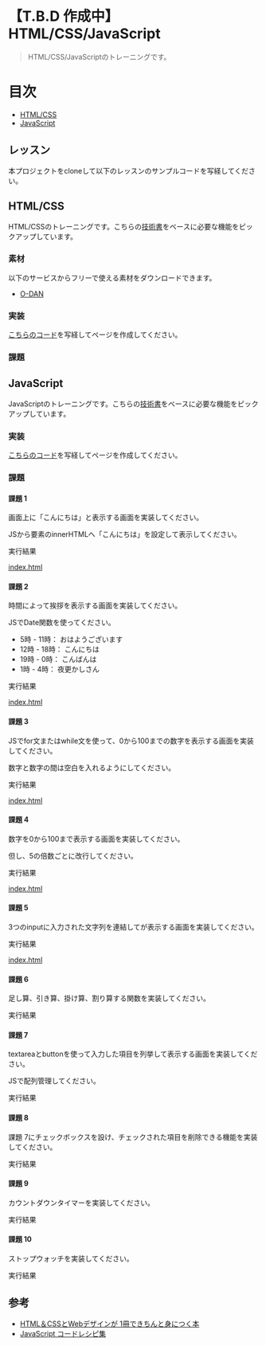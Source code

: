 # 【T.B.D 作成中】HTML/CSS/JavaScript

> HTML/CSS/JavaScriptのトレーニングです。

# 目次
- [HTML/CSS](#HTML/CSS)
- [JavaScript](#JavaScript)

## レッスン
本プロジェクトをcloneして以下のレッスンのサンプルコードを写経してください。

## HTML/CSS
HTML/CSSのトレーニングです。こちらの[技術書](https://www.amazon.co.jp/dp/B0746F9XKD/ref=dp-kindle-redirect?_encoding=UTF8&btkr=1)をベースに必要な機能をピックアップしています。

### 素材
以下のサービスからフリーで使える素材をダウンロードできます。

- [O-DAN](http://o-dan.net/ja/)

### 実装
[こちらのコード](./lesson/htmlcss/)を写経してページを作成してください。 

### 課題

## JavaScript
JavaScriptのトレーニングです。こちらの[技術書](https://www.amazon.co.jp/JavaScript-%E3%82%B3%E3%83%BC%E3%83%89%E3%83%AC%E3%82%B7%E3%83%94%E9%9B%86-%E6%A0%AA%E5%BC%8F%E4%BC%9A%E7%A4%BEICS-%E6%B1%A0%E7%94%B0%E6%B3%B0%E5%BB%B6-ebook/dp/B07N8YVCRQ)をベースに必要な機能をピックアップしています。

### 実装
[こちらのコード](./lesson/javascript/)を写経してページを作成してください。 

### 課題
#### 課題 1
画面上に「こんにちは」と表示する画面を実装してください。

JSから要素のinnerHTMLへ「こんにちは」を設定して表示してください。

実行結果

[index.html](./lesson/javascript/task/1/index.html)

#### 課題 2
時間によって挨拶を表示する画面を実装してください。

JSでDate関数を使ってください。

-  5時 - 11時： おはようございます
- 12時 - 18時： こんにちは
- 19時 - 0時：  こんばんは
-  1時 - 4時：  夜更かしさん

実行結果

[index.html](./lesson/javascript/task/2/index.html)

#### 課題 3
JSでfor文またはwhile文を使って、0から100までの数字を表示する画面を実装してください。

数字と数字の間は空白を入れるようにしてください。

実行結果

[index.html](./lesson/javascript/task/3/index.html)

#### 課題 4
数字を0から100まで表示する画面を実装してください。

但し、5の倍数ごとに改行してください。

実行結果

[index.html](./lesson/javascript/task/4/index.html)

#### 課題 5
3つのinputに入力された文字列を連結してが表示する画面を実装してください。

実行結果

[index.html](./lesson/javascript/task/5/index.html)

#### 課題 6
足し算、引き算、掛け算、割り算する関数を実装してください。

実行結果


#### 課題 7
textareaとbuttonを使って入力した項目を列挙して表示する画面を実装してください。

JSで配列管理してください。

実行結果


#### 課題 8
課題 7にチェックボックスを設け、チェックされた項目を削除できる機能を実装してください。


実行結果


#### 課題 9
カウントダウンタイマーを実装してください。

実行結果

#### 課題 10
ストップウォッチを実装してください。

実行結果




## 参考
- [HTML＆CSSとWebデザインが 1冊できちんと身につく本](https://www.amazon.co.jp/dp/B0746F9XKD/ref=dp-kindle-redirect?_encoding=UTF8&btkr=1)
- [JavaScript コードレシピ集](https://www.amazon.co.jp/JavaScript-%E3%82%B3%E3%83%BC%E3%83%89%E3%83%AC%E3%82%B7%E3%83%94%E9%9B%86-%E6%A0%AA%E5%BC%8F%E4%BC%9A%E7%A4%BEICS-%E6%B1%A0%E7%94%B0%E6%B3%B0%E5%BB%B6-ebook/dp/B07N8YVCRQ)

